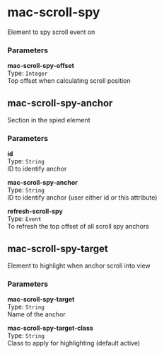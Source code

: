 
mac-scroll-spy
===
Element to spy scroll event on  
  
  
### Parameters
**mac-scroll-spy-offset**  
Type: `Integer`  
Top offset when calculating scroll position  
  


mac-scroll-spy-anchor
---

Section in the spied element  
  
### Parameters
**id**  
Type: `String`  
ID to identify anchor  
  
**mac-scroll-spy-anchor**  
Type: `String`  
ID to identify anchor (user either id or this attribute)  
  
**refresh-scroll-spy**  
Type: `Event`  
To refresh the top offset of all scroll spy anchors  
  


mac-scroll-spy-target
---

Element to highlight when anchor scroll into view  
  
### Parameters
**mac-scroll-spy-target**  
Type: `String`  
Name of the anchor  
  
**mac-scroll-spy-target-class**  
Type: `String`  
Class to apply for highlighting (default active)  
  

